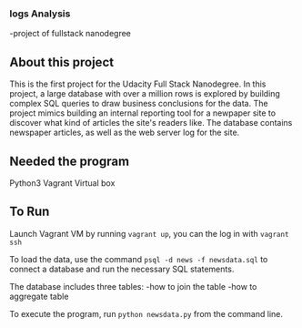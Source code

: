 ### logs Analysis

-project of fullstack nanodegree


## About this project

This is the first project for the Udacity Full Stack Nanodegree. In this project, a large database with over a million rows is explored by building complex SQL queries to draw business conclusions for the data. The project mimics building an internal reporting tool for a newpaper site to discover what kind of articles the site's readers like. The database contains newspaper articles, as well as the web server log for the site.

## Needed the program

Python3
Vagrant
Virtual box



## To Run

Launch Vagrant VM by running `vagrant up`, you can the log in with `vagrant ssh`

To load the data, use the command `psql -d news -f newsdata.sql` to connect a database and run the necessary SQL statements.

The database includes three tables:
-how to join the table
-how to aggregate table

To execute the program, run `python newsdata.py` from the command line.
